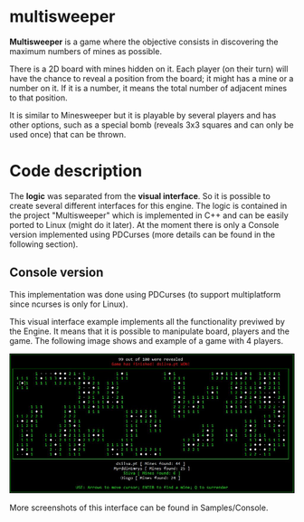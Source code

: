 # multisweeper
**Multisweeper** is a game where the objective consists in discovering the maximum numbers of mines as possible.

There is a 2D board with mines hidden on it. Each player (on their turn) will have the chance to reveal a position from the board; it might has a mine or a number on it. If it is a number, it means the total number of adjacent mines to that position. 

It is similar to Minesweeper but it is playable by several players and has other options, such as a special bomb (reveals 3x3 squares and can only be used once) that can be thrown. 

# Code description

The **logic** was separated from the **visual interface**. So it is possible to create several different interfaces for this engine. 
The logic is contained in the project "Multisweeper" which is implemented in C++ and can be easily ported to Linux (might do it later).
At the moment there is only a Console version implemented using PDCurses (more details can be found in the following section).

## Console version
This implementation was done using PDCurses (to support multiplatform since ncurses is only for Linux).

This visual interface example implements all the functionality previwed by the Engine. It means that it is possible to manipulate board, players and the game. The following image shows and example of a game with 4 players.

![alt tag](https://raw.githubusercontent.com/dbtdsilva/multisweeper/master/Samples/Console/board_finish.JPG)

More screenshots of this interface can be found in Samples/Console.
